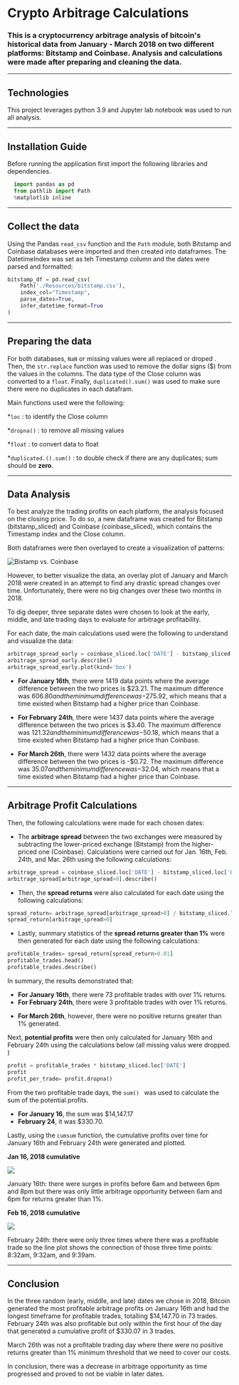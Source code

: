 # Crypto Arbitrage Calculations

### This is a cryptocurrency arbitrage analysis of bitcoin's historical data from January - March 2018 on two different platforms: Bitstamp and Coinbase. Analysis and calculations were made after preparing and cleaning the data.

---

## Technologies

This project leverages python 3.9 and Jupyter lab notebook was used to run all analysis.

---

## Installation Guide

Before running the application first import the following libraries and dependencies.

```python
  import pandas as pd
  from pathlib import Path
  %matplotlib inline
```

---

## Collect the data

Using the Pandas `read_csv` function and the `Path` module, both Bitstamp and Coinbase databases were imported and then created into dataframes. The DatetimeIndex was set as teh Timestamp column and the dates were parsed and formatted:

```python
bitstamp_df = pd.read_csv(
    Path('./Resources/bitstamp.csv'),
    index_col="Timestamp",
    parse_dates=True,
    infer_datetime_format=True
)
```

---

## Preparing the data

For both databases, `NaN` or missing values were all replaced or droped . Then, the `str.replace` function was used to remove the dollar signs ($) from the values in the columns. The data type of the Close column was converted to a `float`. Finally, `duplicated().sum()` was used to make sure there were no duplicates in each datafram.

Main functions used were the following:

\*`loc` : to identify the Close column

\*`dropna()` : to remove all missing values

\*`float` : to convert data to float

\*`duplicated.().sum()` : to double check if there are any duplicates; sum should be **zero**.

---

## Data Analysis

To best analyze the trading profits on each platform, the analysis focused on the closing price.
To do so, a new dataframe was created for Bitstamp (bitstamp_sliced) and Coinbase (coinbase_sliced), which contains the Timestamp index and the Close column.

Both dataframes were then overlayed to create a visualization of patterns:

![Bistamp vs. Coinbase](images/Bitstamp_Coinbase.png)

However, to better visualize the data, an overlay plot of January and March 2018 were created in an attempt to find any drastic spread changes over time. Unfortunately, there were no big changes over these two months in 2018.

To dig deeper, three separate dates were chosen to look at the early, middle, and late trading days to evaluate for arbitrage profitability.

For each date, the main calculations used were the following to understand and visualize the data:

```python
arbitrage_spread_early = coinbase_sliced.loc['DATE'] - bitstamp_sliced.loc['DATE']
arbitrage_spread_early.describe()
arbitrage_spread_early.plot(kind='box')
```

- **For January 16th**, there were 1419 data points where the average difference between the two prices is $23.21. The maximum difference was $606.80 and the minimum difference was -$275.92, which means that a time existed when Bitstamp had a higher price than Coinbase.

- **For February 24th**, there were 1437 data points where the average difference between the two prices is $3.40. The maximum difference was $121.32 and the minimum difference was -$50.18, which means that a time existed when Bitstamp had a higher price than Coinbase.

- **For March 26th**, there were 1432 data points where the average difference between the two prices is -$0.72. The maximum difference was $35.07 and the minimum difference was -$32.04, which means that a time existed when Bitstamp had a higher price than Coinbase.

---

## Arbitrage Profit Calculations

Then, the following calculations were made for each chosen dates:

- The **arbitrage spread** between the two exchanges were measured by subtracting the lower-priced exchange (Bitstamp) from the higher-priced one (Coinbase). Calculations were carried out for Jan. 16th, Feb. 24th, and Mar. 26th using the following calculations:

```python
arbitrage_spread = coinbase_sliced.loc['DATE'] - bitstamp_sliced.loc['DATE']
arbitrage_spread[arbitrage_spread>0].describe()
```

- Then, the **spread returns** were also calculated for each date using the following calculations:

```python
spread_return= arbitrage_spread[arbitrage_spread>0] / bitstamp_sliced.loc['DATE']
spread_return[arbitrage_spread>0]
```

- Lastly, summary statistics of the **spread returns greater than 1%** were then generated for each date using the following calculations:

```python
profitable_trades= spread_return[spread_return>0.01]
profitable_trades.head()
profitable_trades.describe()
```

In summary, the results demonstrated that:

- **For January 16th**, there were 73 profitable trades with over 1% returns.
- **For February 24th**, there were 3 profitable trades with over 1% returns.

* **For March 26th**, however, there were no positive returns greater than 1% generated.

Next, **potential profits** were then only calculated for January 16th and February 24th using the calculations below (all missing valus were dropped. )

```python
profit = profitable_trades * bitstamp_sliced.loc['DATE']
profit
profit_per_trade= profit.dropna()
```

From the two profitable trade days, the `sum() ` was used to calculate the sum of the potential profits.

- **For January 16**, the sum was $14,147.17
- **February 24**, it was $330.70.

Lastly, using the `cumsum` function, the cumulative profits over time for January 16th and February 24th were generated and plotted.

**Jan 16, 2018 cumulative**

![](images/Jan_16_cumsum.png)

January 16th: there were surges in profits before 6am and between 6pm and 8pm but there was only little arbitrage opportunity between 6am and 6pm for returns greater than 1%.

**Feb 16, 2018 cumulative**

![](images/Feb_24_cumsum.png)

February 24th: there were only three times where there was a profitable trade so the line plot shows the connection of those three time points: 8:32am, 9:32am, and 9:39am.

---

## Conclusion

In the three random (early, middle, and late) dates we chose in 2018, Bitcoin generated the most profitable arbitrage profits on January 16th and had the longest timeframe for profitable trades, totalling $14,147.70 in 73 trades. February 24th was also profitable but only within the first hour of the day that generated a cumulative profit of $330.07 in 3 trades.

March 26th was not a profitable trading day where there were no positive returns greater than 1% minimum threshold that we need to cover our costs.

In conclusion, there was a decrease in arbitrage opportunity as time progressed and proved to not be viable in later dates.
